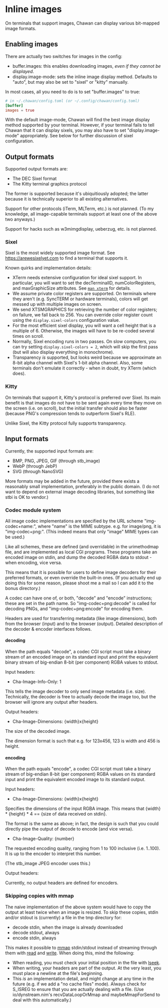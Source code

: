 <!-- MANON
% cha-image(5) | Image support in Chawan
MANOFF -->

# Inline images

On terminals that support images, Chawan can display various bit-mapped
image formats.

## Enabling images

There are actually two switches for images in the config:

* buffer.images: this enables downloading images, *even if they cannot
  be displayed*.
* display.image-mode: sets the inline image display method. Defaults to
  "auto", but may also be set to "sixel" or "kitty" manually.

In most cases, all you need to do is to set "buffer.images" to true:

```toml
# in ~/.chawan/config.toml (or ~/.config/chawan/config.toml)
[buffer]
images = true
```

With the default image-mode, Chawan will find the best image display
method supported by your terminal. However, if your terminal fails
to tell Chawan that it can display sixels, you may also have to set
"display.image-mode" appropriately.  See below for further discussion of
sixel configuration.

## Output formats

Supported output formats are:

* The DEC Sixel format
* The Kitty terminal graphics protocol

The former is supported because it's ubiquitiously adopted; the latter
because it is technically superior to all existing alternatives.

Support for other protocols (iTerm, MLTerm, etc.) is not planned. (To my
knowledge, all image-capable terminals support at least one of the
above two anyways.)

Support for hacks such as w3mimgdisplay, ueberzug, etc. is not planned.

### Sixel

Sixel is the most widely supported image format. See <https://arewesixelyet.com>
to find a terminal that supports it.

Known quirks and implementation details:

* XTerm needs extensive configuration for ideal sixel support. In
  particular, you will want to set the decTerminalID, numColorRegisters,
  and maxGraphicSize attributes. See [`man xterm`](man:xterm(1)) for details.
* We assume private color registers are supported. On terminals where
  they aren't (e.g. SyncTERM or hardware terminals), colors will get
  messed up with multiple images on screen.
* We send XTSMGRAPHICS for retrieving the number of color registers;
  on failure, we fall back to 256. You can override color register count
  using the `display.sixel-colors` configuration value.
* For the most efficient sixel display, you will want a cell height
  that is a multiple of 6. Otherwise, the images will have to be re-coded
  several times on scroll.
* Normally, Sixel encoding runs in two passes. On slow computers, you
  can try setting `display.sixel-colors = 2`, which will skip the first
  pass (but will also display everything in monochrome).
* Transparency *is* supported, but looks weird because we approximate an
  8-bit alpha channel with Sixel's 1-bit alpha channel. Also, some
  terminals don't emulate it correctly - when in doubt, try XTerm (which
  does).

### Kitty

On terminals that support it, Kitty's protocol is preferred over
Sixel. Its main benefit is that images do not have to be sent again
every time they move on the screen (i.e. on scroll), but the initial
transfer should also be faster (because PNG's compression tends to
outperform Sixel's RLE).

Unlike Sixel, the Kitty protocol fully supports transparency.

## Input formats

Currently, the supported input formats are:

* BMP, PNG, JPEG, GIF (through stb_image)
* WebP (through JebP)
* SVG (through NanoSVG)

More formats may be added in the future, provided there exists a
reasonably small implementation, preferably in the public domain. (I do
not want to depend on external image decoding libraries, but something
like stbi is OK to vendor.)

### Codec module system

All image codec implementations are specified by the URL scheme
"img-codec+name:", where "name" is the MIME subtype. e.g. for image/png,
it is "img-codec+png:". (This indeed means that only "image" MIME types
can be used.)

Like all schemes, these are defined (and overridable) in the
urimethodmap file, and are implemented as local CGI programs. These
programs take an encoded image on stdin, and dump the decoded RGBA data
to stdout - when encoding, vice versa.

This means that it is possible for users to define image decoders for
their preferred formats, or even override the built-in ones. (If you
actually end up doing this for some reason, please shoot me a mail so I
can add it to the bonus directory.)

A codec can have one of, or both, "decode" and "encode" instructions;
these are set in the path name. So "img-codec+png:decode" is called for
decoding PNGs, and "img-codec+png:encode" for encoding them.

Headers are used for transferring metadata (like image dimensions), both
from the browser (input) and to the browser (output). Detailed
description of the decoder & encoder interfaces follows.

#### decoding

When the path equals "decode", a codec CGI script must take a binary
stream of an encoded image on its standard input and print the
equivalent binary stream of big-endian 8-bit (per component) RGBA values
to stdout.

Input headers:

* Cha-Image-Info-Only: 1

This tells the image decoder to only send image metadata (i.e. size).
Technically, the decoder is free to actually decode the image too, but
the browser will ignore any output after headers.

Output headers:

* Cha-Image-Dimensions: {width}x{height}

The size of the decoded image.

The dimension format is such that e.g. for 123x456, 123 is width and 456
is height.

#### encoding

When the path equals "encode", a codec CGI script must take a binary
stream of big-endian 8-bit (per component) RGBA values on its standard
input and print the equivalent encoded image to its standard output.

Input headers:

* Cha-Image-Dimensions: {width}x{height}

Specifies the dimensions of the input RGBA image. This means that
{width} * {height} * 4 == {size of data received on stdin}.

The format is the same as above; in fact, the design is such that you
could directly pipe the output of decode to encode (and vice versa).

* Cha-Image-Quality: {number}

The requested encoding quality, ranging from 1 to 100 inclusive
(i.e. 1..100). It is up to the encoder to interpret this number.

(The stb_image JPEG encoder uses this.)

Output headers:

Currently, no output headers are defined for encoders.

### Skipping copies with mmap

The naive implementation of the above system would have to copy the
output at least twice when an image is resized. To skip these copies,
stdin and/or stdout is (currently) a file in the tmp directory for:

* decode stdin, when the image is already downloaded
* decode stdout, always
* encode stdin, always

This makes it possible to [mmap](man:mmap(3)) stdin/stdout
instead of streaming through them with [read](man:read(3)) and
[write](man:write(3)). When doing this, mind the following:

* When reading, you must check your initial position in the file with
  [lseek](man:lseek(3)).
* When writing, your headers are part of the output. At the very least,
  you must place a newline at the file's beginning.
* This *is* an implementation detail, and might change at any time in
  the future (e.g. if we add a "no cache files" mode). Always check
  for S_ISREG to ensure that you are actually dealing with a file.
  (Use io/dynstream.nim's recvDataLoopOrMmap and maybeMmapForSend
  to deal with this automatically.)

<!-- MANON

## See also

**cha**(1)
MANOFF -->
